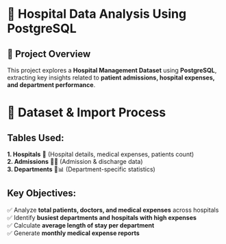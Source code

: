 # 🏥 Hospital Data Analysis Using PostgreSQL <br>
## 📍 Project Overview <br>
This project explores a **Hospital Management Dataset** using **PostgreSQL**, extracting key insights related to **patient admissions, hospital expenses, and department performance**.

# 📂 Dataset & Import Process <br>
## Tables Used: <br>
**1. Hospitals** 🏥 (Hospital details, medical expenses, patients count) <br>
**2. Admissions** 🏥📅 (Admission & discharge data) <br>
**3. Departments** 🏥📊 (Department-specific statistics)

## Key Objectives: <br>
✅ Analyze **total patients, doctors, and medical expenses** across hospitals <br>
✅ Identify **busiest departments and hospitals with high expenses** <br>
✅ Calculate **average length of stay per department** <br>
✅ Generate **monthly medical expense reports** 
